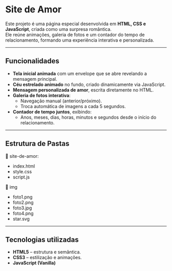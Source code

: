 # Site de Amor

Este projeto é uma página especial desenvolvida em **HTML, CSS e JavaScript**, criada como uma surpresa romântica.  
Ele reúne animações, galeria de fotos e um contador do tempo de relacionamento, formando uma experiência interativa e personalizada.  

---

## Funcionalidades

- **Tela inicial animada** com um envelope que se abre revelando a mensagem principal.  
- **Céu estrelado animado** no fundo, criado dinamicamente via JavaScript.  
- **Mensagem personalizada de amor**, escrita diretamente no HTML.  
- **Galeria de fotos interativa**:
  - Navegação manual (anterior/próximo).  
  - Troca automática de imagens a cada 5 segundos.  
- **Contador de tempo juntos**, exibindo:
  - Anos, meses, dias, horas, minutos e segundos desde o início do relacionamento.  

---

## Estrutura de Pastas
📂 site-de-amor:
- index.html
- style.css
- script.js

📂 img
- foto1.png
- foto2.png
- foto3.jpg
- foto4.png
- star.svg

---

## Tecnologias utilizadas

- **HTML5** – estrutura e semântica.  
- **CSS3** – estilização e animações.  
- **JavaScript (Vanilla)**

